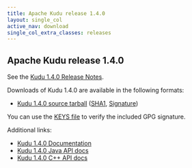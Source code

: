 ```yaml
---
title: Apache Kudu release 1.4.0
layout: single_col
active_nav: download
single_col_extra_classes: releases
---
```


<!--

Licensed to the Apache Software Foundation (ASF) under one
or more contributor license agreements.  See the NOTICE file
distributed with this work for additional information
regarding copyright ownership.  The ASF licenses this file
to you under the Apache License, Version 2.0 (the
"License"); you may not use this file except in compliance
with the License.  You may obtain a copy of the License at

  http://www.apache.org/licenses/LICENSE-2.0

Unless required by applicable law or agreed to in writing,
software distributed under the License is distributed on an
"AS IS" BASIS, WITHOUT WARRANTIES OR CONDITIONS OF ANY
KIND, either express or implied.  See the License for the
specific language governing permissions and limitations
under the License.

-->

## Apache Kudu release 1.4.0

See the [Kudu 1.4.0 Release Notes](docs/release_notes.html).

Downloads of Kudu 1.4.0 are available in the following formats:

* [Kudu 1.4.0 source tarball](https://archive.apache.org/dist/kudu/1.4.0/apache-kudu-1.4.0.tar.gz)
  ([SHA1](https://archive.apache.org/dist/kudu/1.4.0/apache-kudu-1.4.0.tar.gz.sha),
  [Signature](https://archive.apache.org/dist/kudu/1.4.0/apache-kudu-1.4.0.tar.gz.asc))

You can use the [KEYS file](https://www.apache.org/dist/kudu/KEYS) to verify the included GPG signature.

Additional links:

* [Kudu 1.4.0 Documentation](docs/)
* [Kudu 1.4.0 Java API docs](apidocs/)
* [Kudu 1.4.0 C++ API docs](cpp-client-api/)
